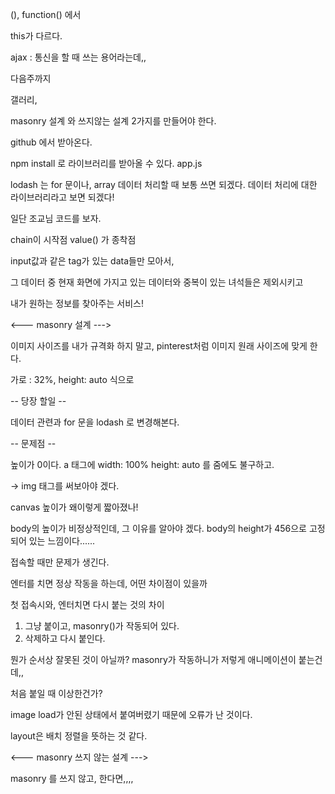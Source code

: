 (), function() 에서

this가 다르다.


ajax : 통신을 할 때 쓰는 용어라는데,,

다음주까지

갤러리,





masonry 설계 와 쓰지않는 설계 2가지를 만들어야 한다.

github 에서 받아온다.

npm install 로 라이브러리를 받아올 수 있다. app.js

lodash 는 for 문이나, array 데이터 처리할 때 보통 쓰면 되겠다. 데이터 처리에 대한 라이브러리라고 보면 되겠다!


일단 조교님 코드를 보자.

chain이 시작점 value() 가 종착점


input값과 같은 tag가 있는 data들만 모아서,

그 데이터 중 현재 화면에 가지고 있는 데이터와 중복이 있는 녀석들은 제외시키고


내가 원하는 정보를 찾아주는 서비스!


<--- masonry 설계 --->

이미지 사이즈를 내가 규격화 하지 말고, pinterest처럼 이미지 원래 사이즈에 맞게 한다.

가로 : 32%, height: auto 식으로

-- 당장 할일 --

데이터 관련과 for 문을 lodash 로 변경해본다.

-- 문제점 --

높이가 0이다. a 태그에 
width: 100%
height: auto 를 줌에도 불구하고.

-> img 태그를 써보아야 겠다.


canvas 높이가 왜이렇게 짧아졌나!

body의 높이가 비정상적인데, 그 이유를 알아야 겠다.
body의 height가 456으로 고정되어 있는 느낌이다......



접속할 때만 문제가 생긴다.

엔터를 치면 정상 작동을 하는데, 어떤 차이점이 있을까

첫 접속시와, 엔터치면 다시 붙는 것의 차이

1. 그냥 붙이고, masonry()가 작동되어 있다.
2. 삭제하고 다시 붙인다.

뭔가 순서상 잘못된 것이 아닐까?
masonry가 작동하니가 저렇게 애니메이션이 붙는건데,,

처음 붙일 때 이상한건가?

image load가 안된 상태에서 붙여버렸기 때문에 오류가 난 것이다.

layout은 배치 정렬을 뜻하는 것 같다.



<--- masonry 쓰지 않는 설계 --->

masonry 를 쓰지 않고, 한다면,,,,




